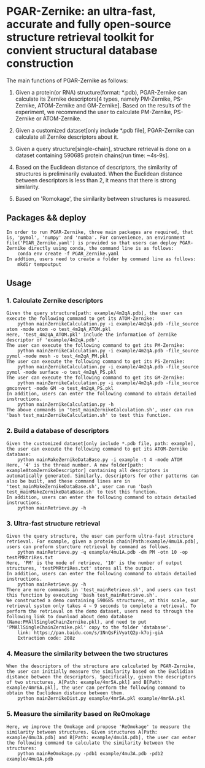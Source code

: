 # PGAR-Zernike: an  ultra-fast, accurate and fully open-source structure retrieval toolkit for convient structural database construction

The main functions of PGAR-Zernike as follows:

1. Given a protein(or RNA) structure(format: *.pdb), PGAR-Zernike can calculate its Zernike descriptors[4 types, namely PM-Zernike, PS-Zernike, ATOM-Zernike and GM-Zernike]. Based on the results of the experiment, we recommend the user to calculate PM-Zernike, PS-Zernike or ATOM-Zernike.

2. Given a customized dataset[only include *.pdb file], PGAR-Zernike can calculate all Zernike descriptors about it.

3. Given a query structure[single-chain], structure retrieval is done on a dataset containing 590685 protein chains[run time: ~4s-9s].

4. Based on the Euclidean distance of descriptors, the similarity of structures is preliminarily evaluated. When the Euclidean distance between descriptors is less than 2, it means that there is strong similarity.

5. Based on 'Romokage', the similarity between structures is measured.

## Packages && deploy
    In order to run PGAR-Zernike, three main packages are required, that is, 'pymol', 'numpy' and 'numba'. For convenience, an environment file('PGAR_Zernike.yaml') is provided so that users can deploy PGAR-Zernike directly using conda, the command line is as follows:
        conda env create -f PGAR_Zernike.yaml
    In addtion, users need to create a folder by command line as follows:
        mkdir tempoutput

## Usage
### 1. Calculate Zernike descriptors
    Given the query structure[path: example/4m2qA.pdb], the user can execute the following command to get its ATOM-Zernike:
        python mainZernikeCalculation.py -i example/4m2qA.pdb -file_source atom -mode atom -o test_4m2qA_ATOM.pkl
    Here, 'test_4m2qA_ATOM.pkl' include the information of Zernike descriptor of 'example/4m2qA.pdb'. 
    The user can execute the following command to get its PM-Zernike:
        python mainZernikeCalculation.py -i example/4m2qA.pdb -file_source pymol -mode mesh -o test_4m2qA_PM.pkl
    The user can execute the following command to get its PS-Zernike:
        python mainZernikeCalculation.py -i example/4m2qA.pdb -file_source pymol -mode surface -o test_4m2qA_PS.pkl
    The user can execute the following command to get its GM-Zernike:
        python mainZernikeCalculation.py -i example/4m2qA.pdb -file_source gmconvert -mode GM -o test_4m2qA_PS.pkl
    In addition, users can enter the following command to obtain detailed instructions.
        python mainZernikeCalculation.py -h
    The above commands in 'test_mainZernikeCalculation.sh', user can run 'bash test_mainZernikeCalculation.sh' to test this function.
### 2. Build a database of descriptors
    Given the customized dataset[only include *.pdb file, path: example], the user can execute the following command to get its ATOM-Zernike database:
        python mainMakeZernikeDataBase.py -i example -t 4 -mode ATOM
    Here, '4' is the thread number. A new folder[path: exampleAtomZernikeDescriptor] containing all descriptors is automatically generated. Similarly, descriptors for other patterns can also be built, and these command lines are in 'test_mainMakeZernikeDataBase.sh', user can run 'bash test_mainMakeZernikeDataBase.sh' to test this function.
    In addition, users can enter the following command to obtain detailed instructions.
        python mainRetrieve.py -h

### 3. Ultra-fast structure retrieval
    Given the query structure, the user can perform ultra-fast structure retrieval. For example, given a protein chain[Path:example/4mu1A.pdb], users can preform sturcture retrieval by command as follows.
        python mainRetrieve.py -q example/4mu1A.pdb -dm PM -otn 10 -op testPMRtriRes.txt
    Here, 'PM' is the mode of retrieve, '10' is the number of output structures, 'testPMRtriRes.txt' stores all the output.
    In addition, users can enter the following command to obtain detailed instructions.
        python mainRetrieve.py -h
    There are more commands in 'test_mainRetrieve.sh', and users can test this function by executing 'bash test_mainRetrieve.sh'.
    We constructed a demo containing 590685 structures, at this scale, our retrieval system only takes 4 ∼ 9 seconds to complete a retrieval. To perform the retrieval on the demo dataset, users need to through the following link to download about demo database (Name:PMAllSingleChainZernike.pkl), and need to put     'PMAllSingleChainZernike.pkl' copy to the folder 'database'.
        link: https://pan.baidu.com/s/1NnQsFiVyatQ2p-k7oj-giA 
        Extraction code: 208z

### 4. Measure the similarity between the two structures
    When the descriptors of the structure are calculated by PGAR-Zernike, the user can initially measure the similarity based on the Euclidian distance between the descriptors. Specifically, given the descriptors of two structures, A[Path: example/4mr5A.pkl] and B[Path: example/4mr6A.pkl], the user can perform the following command to obtain the Euclidean distance between them.
        python mainZernikeDist.py example/4mr5A.pkl example/4mr6A.pkl
### 5. Measure the similarity based on ReOmokage
    Here, we improve the Omokage and propose 'ReOmokage' to measure the similarity between structures. Given structures A[Path: example/4mu3A.pdb] and B[Path: example/4mu1A.pdb], the user can enter the following command to calculate the similarity between the structures:
        python mainReOmokage.py -pdb1 example/4mu3A.pdb -pdb2 example/4mu1A.pdb

    

        





